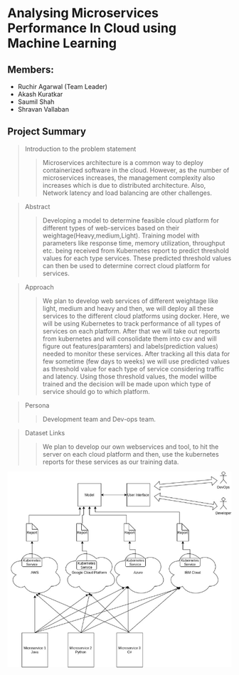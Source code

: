 # Analysing Microservices Performance In Cloud using Machine Learning

## Members:
* Ruchir Agarwal (Team Leader)
* Akash Kuratkar
* Saumil Shah
* Shravan Vallaban
## Project Summary

>Introduction to the problem statement
>>Microservices architecture is a common way to deploy containerized software in the cloud. However, as the number of microservices increases, the management complexity also increases which is due to distributed architecture. Also, Network latency and load balancing are other challenges.

>Abstract
>>Developing a model to determine feasible cloud platform for different types of web-services based on their weightage(Heavy,medium,Light). Training model with parameters like response time, memory utilization, throughput etc. being received from Kubernetes report to predict threshold values for each type services. These predicted threshold values can then be used to determine correct cloud platform for services.

>Approach
>>We plan to develop web services of different weightage like light, medium and heavy and then, we will deploy all these services to the different cloud platforms using docker. Here, we will be using Kubernetes to track performance of all types of services on each platform. After that we will take out reports from kubernetes and will consolidate them into csv and will figure out features(paramters) and labels(prediction values) needed to monitor these services. After tracking all this data for few sometime (few days to weeks) we will use predicted values as threshold value for each type of service considering traffic and latency. Using those threshold values, the model willbe trained and the decision will be made upon which type of service should go to which platform.

>Persona
>>Development team and Dev-ops team.

>Dataset Links
>>We plan to develop our own webservices and tool, to hit the server on each cloud platform and then, use the kubernetes reports for these services as our training data.

![](Architecture-Diagram/architecture-diagram.jpg)
